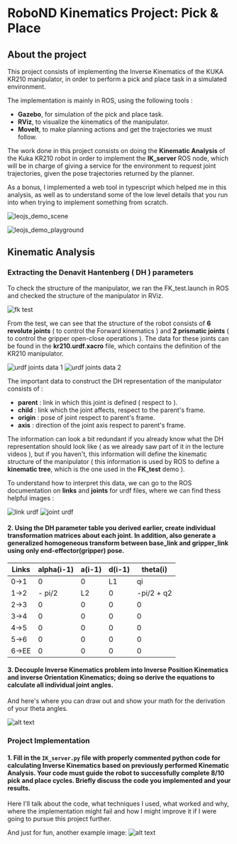 # **RoboND Kinematics Project: Pick & Place**

[//]: # (Image References)

[img_pipeline]: _imgs/img_pickAndPlace_pipeline_1.png
[img_leojs_demo_scene]: _imgs/img_webtool_demo_scene.png
[img_leojs_demo_playground]: _imgs/img_webtool_demo_playground.png
[img_fk_test_launch]: _imgs/img_fk_test_launch.png
[img_joints_from_kr210_urdf_1]: _imgs/img_joints_from_kr210_urdf_1.png
[img_joints_from_kr210_urdf_2]: _imgs/img_joints_from_kr210_urdf_2.png
[img_joint_definition]: _imgs/img_joint_definition.png
[img_link_definition]: _imgs/img_link_definition.png

[gif_fk_test]: _imgs/gif_fk_test.gif

[image1]: ./misc_images/misc1.png
[image2]: ./misc_images/misc3.png
[image3]: ./misc_images/misc2.png

## **About the project**

This project consists of implementing the Inverse Kinematics of the KUKA KR210 manipulator, in order to perform a pick and place task in a simulated environment.

The implementation is mainly in ROS, using the following tools :

*   **Gazebo**, for simulation of the pick and place task.
*   **RViz**, to visualize the kinematics of the manipulator.
*   **MoveIt**, to make planning actions and get the trajectories we must follow.

The work done in this project consists on doing the **Kinematic Analysis** of the Kuka KR210 robot in order to implement the **IK_server** ROS node, which will be in charge of giving a service for the environment to request joint trajectories, given the pose trajectories returned by the planner.

As a bonus, I implemented a web tool in typescript which helped me in this analysis, as well as to understand some of the low level details that you run into when trying to implement something from scratch.

![leojs_demo_scene][img_leojs_demo_scene]

![leojs_demo_playground][img_leojs_demo_playground]

## **Kinematic Analysis**

### Extracting the Denavit Hantenberg ( DH ) parameters

To check the structure of the manipulator, we ran the FK_test.launch in ROS and checked the structure of the manipulator in RViz.

![fk test][img_fk_test_launch]

From the test, we can see that the structure of the robot consists of **6 revolute joints** ( to control the Forward kinematics ) and **2 prismatic joints** ( to control the gripper open-close operations ). The data for these joints can be found in the **kr210.urdf.xacro** file, which contains the definition of the KR210 manipulator.

![urdf joints data 1][img_joints_from_kr210_urdf_1]
![urdf joints data 2][img_joints_from_kr210_urdf_2]

The important data to construct the DH representation of the manipulator consists of :

*   **parent** : link in which this joint is defined ( respect to ).
*   **child**  : link which the joint affects, respect to the parent's frame.
*   **origin** : pose of joint respect to parent's frame.
*   **axis**   : direction of the joint axis respect to parent's frame.

The information can look a bit redundant if you already know what the DH representation should look like ( as we already saw part of it in the lecture videos ), but if you haven't, this information will define the kinematic structure of the manipulator ( this information is used by ROS to define a **kinematic tree**, which is the one used in the **FK_test** demo ).

To understand how to interpret this data, we can go to the ROS documentation on **links** and **joints** for urdf files, where we can find thess helpful images :

![link urdf][img_link_definition]
![joint urdf][img_joint_definition]

#### 2. Using the DH parameter table you derived earlier, create individual transformation matrices about each joint. In addition, also generate a generalized homogeneous transform between base_link and gripper_link using only end-effector(gripper) pose.

Links | alpha(i-1) | a(i-1) | d(i-1) | theta(i)
--- | --- | --- | --- | ---
0->1 | 0 | 0 | L1 | qi
1->2 | - pi/2 | L2 | 0 | -pi/2 + q2
2->3 | 0 | 0 | 0 | 0
3->4 |  0 | 0 | 0 | 0
4->5 | 0 | 0 | 0 | 0
5->6 | 0 | 0 | 0 | 0
6->EE | 0 | 0 | 0 | 0


#### 3. Decouple Inverse Kinematics problem into Inverse Position Kinematics and inverse Orientation Kinematics; doing so derive the equations to calculate all individual joint angles.

And here's where you can draw out and show your math for the derivation of your theta angles. 

![alt text][image2]

### Project Implementation

#### 1. Fill in the `IK_server.py` file with properly commented python code for calculating Inverse Kinematics based on previously performed Kinematic Analysis. Your code must guide the robot to successfully complete 8/10 pick and place cycles. Briefly discuss the code you implemented and your results. 


Here I'll talk about the code, what techniques I used, what worked and why, where the implementation might fail and how I might improve it if I were going to pursue this project further.  


And just for fun, another example image:
![alt text][image3]


